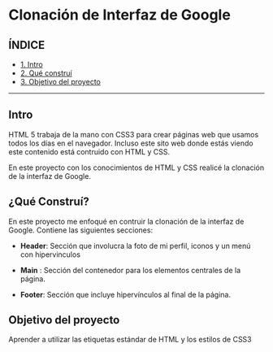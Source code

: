   # Clonación de Interfaz de Google
  
  ## ÍNDICE
  
  * [ 1. Intro](https://github.com/MercedesMV/ClonDeIntefazDeGoogle/blob/main/README.md#intro)
  * [ 2. Qué construí](https://github.com/MercedesMV/ClonDeIntefazDeGoogle/blob/main/README.md#qu%C3%A9-constru%C3%AD)
  * [ 3. Objetivo del proyecto](*)

****
  
  ## Intro
  HTML 5 trabaja de la mano con CSS3 para crear páginas web que usamos todos los días en el navegador. Incluso este sito web donde estás viendo este contenido está contruido con HTML y CSS.
  
  En este proyecto con los conocimientos de HTML y CSS realicé la clonación de la interfaz de Google.
  
  ## ¿Qué Construí?
  En este proyecto me enfoqué en contruir la clonación de la interfaz de Google. Contiene las siguientes secciones:
  
  * **Header**: Sección que involucra la foto de mi perfil, iconos y un menú con hipervinculos
  
  * **Main** : Sección del contenedor para los elementos centrales de la página.
  
  *  **Footer**: Sección que incluye hipervínculos al final de la página.

## Objetivo del proyecto
Aprender a utilizar las etiquetas estándar de HTML y los estilos de CSS3
  
